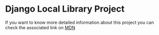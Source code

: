 # Django Local Library Project

If you want to know more detailed information about this project you can check the associated link on [MDN](https://developer.mozilla.org/en-US/docs/Learn/Server-side/Django/Tutorial_local_library_website)
